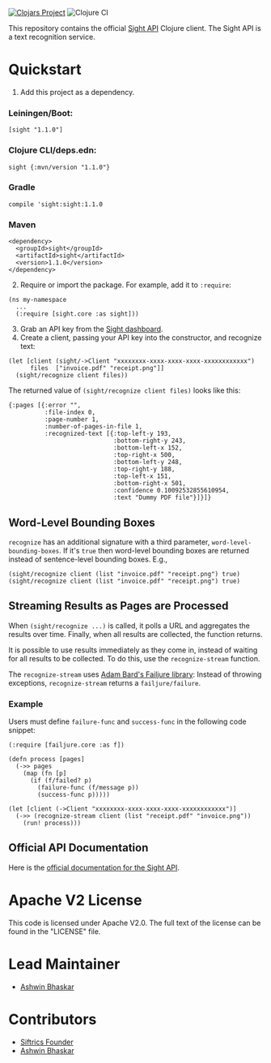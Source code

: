 [![Clojars Project](https://img.shields.io/clojars/v/sight.svg)](https://clojars.org/sight) ![Clojure CI](https://github.com/ashwinbhaskar/sight-clojure/workflows/Clojure%20CI/badge.svg)

This repository contains the official [Sight API](https://siftrics.com/) Clojure client. The Sight API is a text recognition service.

# Quickstart

1. Add this project as a dependency.

### Leiningen/Boot:

```
[sight "1.1.0"]
```

### Clojure CLI/deps.edn:

```
sight {:mvn/version "1.1.0"}
```

### Gradle

```
compile 'sight:sight:1.1.0
```

### Maven

```
<dependency>
  <groupId>sight</groupId>
  <artifactId>sight</artifactId>
  <version>1.1.0</version>
</dependency>
```

2. Require or import the package. For example, add it to `:require`:

```
(ns my-namespace
  ...
  (:require [sight.core :as sight]))
```

3. Grab an API key from the [Sight dashboard](https://siftrics.com/).
4. Create a client, passing your API key into the constructor, and recognize text:

```
(let [client (sight/->Client "xxxxxxxx-xxxx-xxxx-xxxx-xxxxxxxxxxxx")
      files  ["invoice.pdf" "receipt.png"]]
  (sight/recognize client files))
```
        
The returned value of `(sight/recognize client files)` looks like this:

```
{:pages [{:error "",
          :file-index 0,
          :page-number 1,
          :number-of-pages-in-file 1,
          :recognized-text [{:top-left-y 193,
                             :bottom-right-y 243,
                             :bottom-left-x 152,
                             :top-right-x 500,
                             :bottom-left-y 248,
                             :top-right-y 188,
                             :top-left-x 151,
                             :bottom-right-x 501,
                             :confidence 0.10092532855610954,
                             :text "Dummy PDF file"}]}]}
```

## Word-Level Bounding Boxes

`recognize` has an additional signature with a third parameter, `word-level-bounding-boxes`. If it's `true` then word-level bounding boxes are returned instead of sentence-level bounding boxes. E.g.,

```
(sight/recognize client (list "invoice.pdf" "receipt.png") true)
(sight/recognize client (list "invoice.pdf" "receipt.png") true)
```

## Streaming Results as Pages are Processed


When `(sight/recognize ...)` is called, it polls a URL and aggregates the results over time. Finally, when all results are collected, the function returns.

It is possible to use results immediately as they come in, instead of waiting for all results to be collected. To do this, use the `recognize-stream` function.

The `recognize-stream` uses [Adam Bard's Failjure library](https://github.com/adambard/failjure): Instead of throwing exceptions, `recognize-stream` returns a `failjure/failure`.

### Example

Users must define `failure-func` and `success-func` in the following code snippet:
    
```
(:require [failjure.core :as f])

(defn process [pages]
  (->> pages
    (map (fn [p]
      (if (f/failed? p)
        (failure-func (f/message p))
        (success-func p)))))

(let [client (->Client "xxxxxxxx-xxxx-xxxx-xxxx-xxxxxxxxxxxx")]
  (->> (recognize-stream client (list "receipt.pdf" "invoice.png"))
    (run! process)))
```

## Official API Documentation

Here is the [official documentation for the Sight API](https://siftrics.com/docs/sight.html).

# Apache V2 License

This code is licensed under Apache V2.0. The full text of the license can be found in the "LICENSE" file.

# Lead Maintainer

* [Ashwin Bhaskar](https://github.com/ashwinbhaskar)

# Contributors

* [Siftrics Founder](https://github.com/siftrics/)
* [Ashwin Bhaskar](https://github.com/ashwinbhaskar)
